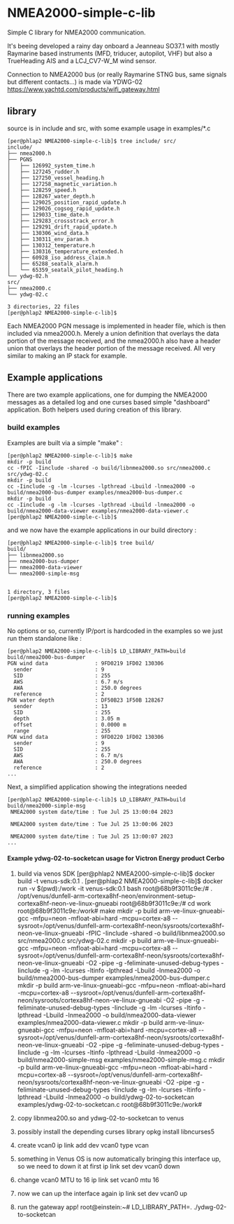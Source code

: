 # NMEA2000-simple-c-lib
Simple C library for NMEA2000 communication.

It's beeing developed a rainy day onboard a Jeanneau SO37.1 with mostly Raymarine based instruments
(MFD, triducer, autopilot, VHF) but also a TrueHeading AIS and a LCJ_CV7-W_M wind sensor.

Connection to NMEA2000 bus (or really Raymarine STNG bus, same signals but different contacts...)
is made via YDWG-02 https://www.yachtd.com/products/wifi_gateway.html

## library
source is in include and src, with some example usage in examples/*.c

```
[per@phlap2 NMEA2000-simple-c-lib]$ tree include/ src/
include/
├── nmea2000.h
├── PGNS
│   ├── 126992_system_time.h
│   ├── 127245_rudder.h
│   ├── 127250_vessel_heading.h
│   ├── 127258_magnetic_variation.h
│   ├── 128259_speed.h
│   ├── 128267_water_depth.h
│   ├── 129025_position_rapid_update.h
│   ├── 129026_cogsog_rapid_update.h
│   ├── 129033_time_date.h
│   ├── 129283_crossstrack_error.h
│   ├── 129291_drift_rapid_update.h
│   ├── 130306_wind_data.h
│   ├── 130311_env_param.h
│   ├── 130312_temperature.h
│   ├── 130316_temperature_extended.h
│   ├── 60928_iso_address_claim.h
│   ├── 65288_seatalk_alarm.h
│   └── 65359_seatalk_pilot_heading.h
└── ydwg-02.h
src/
├── nmea2000.c
└── ydwg-02.c

3 directories, 22 files
[per@phlap2 NMEA2000-simple-c-lib]$
```

Each NMEA2000 PGN message is implemented in header file, which is then included via nmea2000.h.
Merely a union definition that overlays the data portion of the message received, and the nmea2000.h
also have a header union that overlays the header portion of the message received. All very similar
to making an IP stack for example.

## Example applications

There are two example applications, one for dumping the NMEA2000 messages as a detailed log
and one curses based simple "dashboard" application. Both helpers used during creation of this
library.

### build examples

Examples are built via a simple "make" :

```
[per@phlap2 NMEA2000-simple-c-lib]$ make
mkdir -p build
cc -fPIC -Iinclude -shared -o build/libnmea2000.so src/nmea2000.c src/ydwg-02.c
mkdir -p build
cc -Iinclude -g -lm -lcurses -lpthread -Lbuild -lnmea2000 -o build/nmea2000-bus-dumper examples/nmea2000-bus-dumper.c
mkdir -p build
cc -Iinclude -g -lm -lcurses -lpthread -Lbuild -lnmea2000 -o build/nmea2000-data-viewer examples/nmea2000-data-viewer.c
[per@phlap2 NMEA2000-simple-c-lib]$
```

and we now have the example applications in our build directory :

```
[per@phlap2 NMEA2000-simple-c-lib]$ tree build/
build/
├── libnmea2000.so
├── nmea2000-bus-dumper
├── nmea2000-data-viewer
└── nmea2000-simple-msg


1 directory, 3 files
[per@phlap2 NMEA2000-simple-c-lib]$ 
```

### running examples

No options or so, currently IP/port is hardcoded in the examples so we just run them standalone like :
```
[per@phlap2 NMEA2000-simple-c-lib]$ LD_LIBRARY_PATH=build build/nmea2000-bus-dumper 
PGN wind data               : 9FD0219 1FD02 130306
  sender                    : 9
  SID                       : 255
  AWS                       : 6.7 m/s
  AWA                       : 250.0 degrees
  reference                 : 2
PGN water depth             : DF50B23 1F50B 128267
  sender                    : 13
  SID                       : 255
  depth                     : 3.05 m
  offset                    : 0.0000 m
  range                     : 255
PGN wind data               : 9FD0220 1FD02 130306
  sender                    : 9
  SID                       : 255
  AWS                       : 6.7 m/s
  AWA                       : 250.0 degrees
  reference                 : 2
...
```

Next, a simplified application showing the integrations needed
```
[per@phlap2 NMEA2000-simple-c-lib]$ LD_LIBRARY_PATH=build build/nmea2000-simple-msg
 NMEA2000 system date/time : Tue Jul 25 13:00:04 2023

 NMEA2000 system date/time : Tue Jul 25 13:00:06 2023

 NMEA2000 system date/time : Tue Jul 25 13:00:07 2023
...
```

####  Example ydwg-02-to-socketcan usage for Victron Energy product Cerbo

1. build via venos SDK
   [per@phlap2 NMEA2000-simple-c-lib]$ docker build -t venus-sdk:0.1 .
   [per@phlap2 NMEA2000-simple-c-lib]$ docker run -v $(pwd):/work -it venus-sdk:0.1 bash
   root@68b9f3011c9e:/# . /opt/venus/dunfell-arm-cortexa8hf-neon/environment-setup-cortexa8hf-neon-ve-linux-gnueabi 
   root@68b9f3011c9e:/# cd work
   root@68b9f3011c9e:/work# make
   mkdir -p build
   arm-ve-linux-gnueabi-gcc  -mfpu=neon -mfloat-abi=hard -mcpu=cortex-a8 --sysroot=/opt/venus/dunfell-arm-cortexa8hf-neon/sysroots/cortexa8hf-neon-ve-linux-gnueabi -fPIC -Iinclude -shared -o build/libnmea2000.so src/nmea2000.c src/ydwg-02.c
   mkdir -p build
   arm-ve-linux-gnueabi-gcc  -mfpu=neon -mfloat-abi=hard -mcpu=cortex-a8 --sysroot=/opt/venus/dunfell-arm-cortexa8hf-neon/sysroots/cortexa8hf-neon-ve-linux-gnueabi  -O2 -pipe -g -feliminate-unused-debug-types  -Iinclude -g -lm -lcurses -ltinfo -lpthread -Lbuild -lnmea2000 -o build/nmea2000-bus-dumper examples/nmea2000-bus-dumper.c
   mkdir -p build
   arm-ve-linux-gnueabi-gcc  -mfpu=neon -mfloat-abi=hard -mcpu=cortex-a8 --sysroot=/opt/venus/dunfell-arm-cortexa8hf-neon/sysroots/cortexa8hf-neon-ve-linux-gnueabi  -O2 -pipe -g -feliminate-unused-debug-types  -Iinclude -g -lm -lcurses -ltinfo -lpthread -Lbuild -lnmea2000 -o build/nmea2000-data-viewer examples/nmea2000-data-viewer.c
   mkdir -p build
   arm-ve-linux-gnueabi-gcc  -mfpu=neon -mfloat-abi=hard -mcpu=cortex-a8 --sysroot=/opt/venus/dunfell-arm-cortexa8hf-neon/sysroots/cortexa8hf-neon-ve-linux-gnueabi  -O2 -pipe -g -feliminate-unused-debug-types  -Iinclude -g -lm -lcurses -ltinfo -lpthread -Lbuild -lnmea2000 -o build/nmea2000-simple-msg examples/nmea2000-simple-msg.c
   mkdir -p build
   arm-ve-linux-gnueabi-gcc  -mfpu=neon -mfloat-abi=hard -mcpu=cortex-a8 --sysroot=/opt/venus/dunfell-arm-cortexa8hf-neon/sysroots/cortexa8hf-neon-ve-linux-gnueabi  -O2 -pipe -g -feliminate-unused-debug-types  -Iinclude -g -lm -lcurses -ltinfo -lpthread -Lbuild -lnmea2000 -o build/ydwg-02-to-socketcan examples/ydwg-02-to-socketcan.c
   root@68b9f3011c9e:/work# 

2. copy libnmea200.so and ydwg-02-to-socketcan to venus
3. possibly install the depending curses library
   opkg install libncurses5
4. create vcan0
   ip link add dev vcan0 type vcan
5. something in Venus OS is now automatically bringing this interface up,
   so we need to down it at first
   ip link set dev vcan0 down
6. change vcan0 MTU to 16
   ip link set vcan0 mtu 16
7. now we can up the interface again
   ip link set dev vcan0 up
8. run the gateway app!
   root@einstein:~# LD_LIBRARY_PATH=. ./ydwg-02-to-socketcan
    
